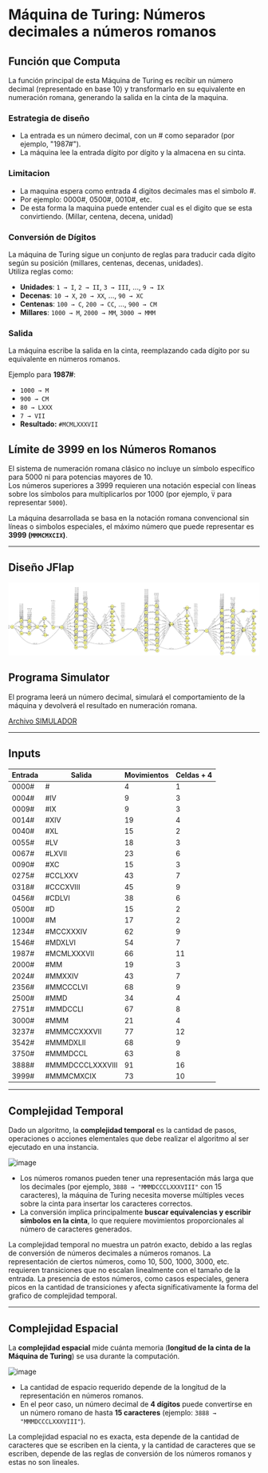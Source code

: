 # Máquina de Turing: Números decimales a números romanos

## Función que Computa

La función principal de esta Máquina de Turing es recibir un número decimal (representado en base 10) y transformarlo en su equivalente en numeración romana, generando la salida en la cinta de la maquina.

### Estrategia de diseño

* La entrada es un número decimal, con un # como separador (por ejemplo, "1987#").
* La máquina lee la entrada dígito por dígito y la almacena en su cinta.

### Limitacion

* La maquina espera como entrada 4 digitos decimales mas el simbolo #.
* Por ejemplo: 0000#, 0500#, 0010#, etc.
* De esta forma la maquina puede entender cual es el digito que se esta convirtiendo. (Millar, centena, decena, unidad)

### Conversión de Dígitos

La máquina de Turing sigue un conjunto de reglas para traducir cada dígito según su posición (millares, centenas, decenas, unidades).  
Utiliza reglas como:

* **Unidades**: `1 → I`, `2 → II`, `3 → III`, ..., `9 → IX`
* **Decenas**: `10 → X`, `20 → XX`, ..., `90 → XC`  
* **Centenas**: `100 → C`, `200 → CC`, ..., `900 → CM`  
* **Millares**: `1000 → M`, `2000 → MM`, `3000 → MMM`  

### Salida

La máquina escribe la salida en la cinta, reemplazando cada dígito por su equivalente en números romanos.  

Ejemplo para **1987#**:

* `1000 → M`
* `900 → CM`
* `80 → LXXX`
* `7 → VII`
* **Resultado:** `#MCMLXXXVII`

## Límite de 3999 en los Números Romanos

El sistema de numeración romana clásico no incluye un símbolo específico para 5000 ni para potencias mayores de 10.  
Los números superiores a 3999 requieren una notación especial con líneas sobre los símbolos para multiplicarlos por 1000 (por ejemplo, `V̅` para representar `5000`).  

La máquina desarrollada se basa en la notación romana convencional sin líneas o simbolos especiales, el máximo número que puede representar es **3999 (`MMMCMXCIX`)**.

---

## Diseño JFlap

![image](resources/jflap.PNG)

## Programa Simulator

El programa leerá un número decimal, simulará el comportamiento de la máquina y devolverá el resultado en numeración romana.

[Archivo SIMULADOR](resources/simulador.mt)

---

## Inputs

| Entrada  | Salida            | Movimientos| Celdas + 4|
|----------|-------------------|------------|--------|
| 0000#     | #                |4           |1       |
| 0004#     | #IV              |9           |3       |
| 0009#     | #IX              |9           |3       |
| 0014#     | #XIV             |19          |4       |
| 0040#     | #XL              |15          |2       |
| 0055#     | #LV              |18          |3       |
| 0067#     | #LXVII           |23          |6       |
| 0090#     | #XC              |15          |3       |
| 0275#     | #CCLXXV          |43          |7       |
| 0318#     | #CCCXVIII        |45          |9       |
| 0456#     | #CDLVI           |38          |6       |
| 0500#     | #D               |15          |2       |
| 1000#     | #M               |17          |2       |
| 1234#     | #MCCXXXIV        |62          |9       |
| 1546#     | #MDXLVI          |54          |7       |
| 1987#     | #MCMLXXXVII      |66          |11      |
| 2000#     | #MM              |19          |3       |
| 2024#     | #MMXXIV          |43          |7       |
| 2356#     | #MMCCCLVI        |68          |9       |
| 2500#     | #MMD             |34          |4       |
| 2751#     | #MMDCCLI         |67          |8       |
| 3000#     | #MMM             |21          |4       |
| 3237#     | #MMMCCXXXVII     |77          |12      |
| 3542#     | #MMMDXLII        |68          |9       |
| 3750#     | #MMMDCCL         |63          |8       |
| 3888#     | #MMMDCCCLXXXVIII |91          |16      |
| 3999#     | #MMMCMXCIX       |73          |10      |

---

## Complejidad Temporal

Dado un algoritmo, la **complejidad temporal** es la cantidad de pasos, operaciones o acciones elementales que debe realizar el algoritmo al ser ejecutado en una instancia.

![image](https://github.com/user-attachments/assets/bf7d1468-866f-4066-8c5c-b6c35870b6d8)

* Los números romanos pueden tener una representación más larga que los decimales (por ejemplo, `3888 → "MMMDCCCLXXXVIII"` con 15 caracteres), la máquina de Turing necesita moverse múltiples veces sobre la cinta para insertar los caracteres correctos.
* La conversión implica principalmente **buscar equivalencias y escribir símbolos en la cinta**, lo que requiere movimientos proporcionales al número de caracteres generados.

La complejidad temporal no muestra un patrón exacto, debido a las reglas de conversión de números decimales a números romanos. La representación de ciertos números, como 10, 500, 1000, 3000, etc. requieren transiciones que no escalan linealmente con el tamaño de la entrada. La presencia de estos números, como casos especiales, genera picos en la cantidad de transiciones y afecta significativamente la forma del grafico de complejidad temporal.

---

## Complejidad Espacial

La **complejidad espacial** mide cuánta memoria (**longitud de la cinta de la Máquina de Turing**) se usa durante la computación.

![image](https://github.com/user-attachments/assets/bb3ed3f3-63f8-45ac-bde5-9e27aab3c31d)

* La cantidad de espacio requerido depende de la longitud de la representación en números romanos.
* En el peor caso, un número decimal de **4 dígitos** puede convertirse en un número romano de hasta **15 caracteres** (ejemplo: `3888 → "MMMDCCCLXXXVIII"`).

La complejidad espacial no es exacta, esta depende de la cantidad de caracteres que se escriben en la cienta, y la cantidad de caracteres que se escriben, depende de las reglas de conversión de los números romanos y estas no son lineales.
